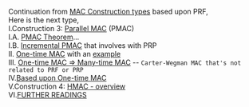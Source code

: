 Continuation from <a href="https://github.com/ashumeow/cryptography-I/blob/master/week-3/notes/1---Message-Integrity/3%20-%20CBC-MAC%20and%20NMAC.md">MAC Construction types</a> based upon PRF,<br>
Here is the next type,<br>
I.Construction 3: <a href="http://geekresearchlab.net/coursera/crypto1/pmac-1.jpg">Parallel MAC</a> (PMAC)<br>
I.A. <a href="http://geekresearchlab.net/coursera/crypto1/pmac-2.jpg">PMAC Theorem</a>...<br>
I.B. <a href="http://geekresearchlab.net/coursera/crypto1/pmac-3.jpg">Incremental PMAC</a> that involves with PRP <br>
II. <a href="http://geekresearchlab.net/coursera/crypto1/one-time-mac-1.jpg">One-time MAC</a> with an 
<a href="http://geekresearchlab.net/coursera/crypto1/one-time-mac-2.jpg">example</a><br>
III. <a href="http://geekresearchlab.net/coursera/crypto1/many-time-mac-1.jpg">One-time MAC => Many-time MAC</a> -- <code>Carter-Wegman MAC that's not related to PRF or PRP</code>
<br>
IV.<a href="http://geekresearchlab.net/coursera/crypto1/one-time-mac-3.jpg">Based upon One-time MAC</a><br>
V.Construction 4: <a href="http://geekresearchlab.net/coursera/crypto1/hmac.jpg">HMAC - overview</a><br>
VI.<a href="http://geekresearchlab.net/coursera/crypto1/cbc-cmac-nmac-readings.jpg">FURTHER READINGS</a>

